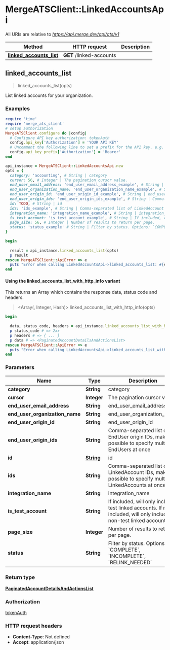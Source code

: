 # MergeATSClient::LinkedAccountsApi

All URIs are relative to *https://api.merge.dev/api/ats/v1*

| Method | HTTP request | Description |
| ------ | ------------ | ----------- |
| [**linked_accounts_list**](LinkedAccountsApi.md#linked_accounts_list) | **GET** /linked-accounts |  |


## linked_accounts_list

> <PaginatedAccountDetailsAndActionsList> linked_accounts_list(opts)



List linked accounts for your organization.

### Examples

```ruby
require 'time'
require 'merge_ats_client'
# setup authorization
MergeATSClient.configure do |config|
  # Configure API key authorization: tokenAuth
  config.api_key['Authorization'] = 'YOUR API KEY'
  # Uncomment the following line to set a prefix for the API key, e.g. 'Bearer' (defaults to nil)
  config.api_key_prefix['Authorization'] = 'Bearer'
end

api_instance = MergeATSClient::LinkedAccountsApi.new
opts = {
  category: 'accounting', # String | category
  cursor: 56, # Integer | The pagination cursor value.
  end_user_email_address: 'end_user_email_address_example', # String | end_user_email_address
  end_user_organization_name: 'end_user_organization_name_example', # String | end_user_organization_name
  end_user_origin_id: 'end_user_origin_id_example', # String | end_user_origin_id
  end_user_origin_ids: 'end_user_origin_ids_example', # String | Comma-separated list of EndUser origin IDs, making it possible to specify multiple EndUsers at once
  id: TODO, # String | id
  ids: 'ids_example', # String | Comma-separated list of LinkedAccount IDs, making it possible to specify multiple LinkedAccounts at once
  integration_name: 'integration_name_example', # String | integration_name
  is_test_account: 'is_test_account_example', # String | If included, will only include test linked accounts. If not included, will only include non-test linked accounts
  page_size: 56, # Integer | Number of results to return per page.
  status: 'status_example' # String | Filter by status. Options: `COMPLETE`, `INCOMPLETE`, `RELINK_NEEDED`
}

begin
  
  result = api_instance.linked_accounts_list(opts)
  p result
rescue MergeATSClient::ApiError => e
  puts "Error when calling LinkedAccountsApi->linked_accounts_list: #{e}"
end
```

#### Using the linked_accounts_list_with_http_info variant

This returns an Array which contains the response data, status code and headers.

> <Array(<PaginatedAccountDetailsAndActionsList>, Integer, Hash)> linked_accounts_list_with_http_info(opts)

```ruby
begin
  
  data, status_code, headers = api_instance.linked_accounts_list_with_http_info(opts)
  p status_code # => 2xx
  p headers # => { ... }
  p data # => <PaginatedAccountDetailsAndActionsList>
rescue MergeATSClient::ApiError => e
  puts "Error when calling LinkedAccountsApi->linked_accounts_list_with_http_info: #{e}"
end
```

### Parameters

| Name | Type | Description | Notes |
| ---- | ---- | ----------- | ----- |
| **category** | **String** | category | [optional] |
| **cursor** | **Integer** | The pagination cursor value. | [optional] |
| **end_user_email_address** | **String** | end_user_email_address | [optional] |
| **end_user_organization_name** | **String** | end_user_organization_name | [optional] |
| **end_user_origin_id** | **String** | end_user_origin_id | [optional] |
| **end_user_origin_ids** | **String** | Comma-separated list of EndUser origin IDs, making it possible to specify multiple EndUsers at once | [optional] |
| **id** | [**String**](.md) | id | [optional] |
| **ids** | **String** | Comma-separated list of LinkedAccount IDs, making it possible to specify multiple LinkedAccounts at once | [optional] |
| **integration_name** | **String** | integration_name | [optional] |
| **is_test_account** | **String** | If included, will only include test linked accounts. If not included, will only include non-test linked accounts | [optional] |
| **page_size** | **Integer** | Number of results to return per page. | [optional] |
| **status** | **String** | Filter by status. Options: &#x60;COMPLETE&#x60;, &#x60;INCOMPLETE&#x60;, &#x60;RELINK_NEEDED&#x60; | [optional] |

### Return type

[**PaginatedAccountDetailsAndActionsList**](PaginatedAccountDetailsAndActionsList.md)

### Authorization

[tokenAuth](../README.md#tokenAuth)

### HTTP request headers

- **Content-Type**: Not defined
- **Accept**: application/json

